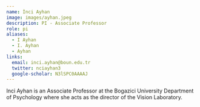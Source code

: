 ```yaml
---
name: İnci Ayhan
image: images/ayhan.jpeg
description: PI - Associate Professor
role: pi
aliases:
  - I Ayhan
  - I. Ayhan
  - Ayhan
links:
  email: inci.ayhan@boun.edu.tr
  twitter: nciayhan3
  google-scholar: N3lSPC0AAAAJ
---
```


Inci Ayhan is an Associate Professor at the Bogazici University Department of Psychology where she acts as the director of the Vision Laboratory.
